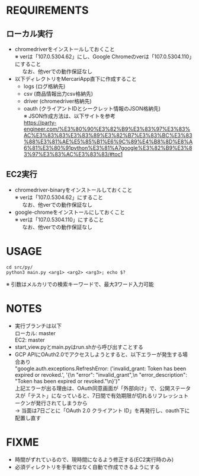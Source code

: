 # REQUIREMENTS
## ローカル実行
  - chromedriverをインストールしておくこと  
    ※ verは「107.0.5304.62」にし、Google Chromeのverは「107.0.5304.110」にすること  
    &nbsp;&nbsp;&nbsp;&nbsp;&nbsp;なお、他verでの動作保証なし
  - 以下ディレクトリをMercariApp直下に作成すること
    - logs (ログ格納先)
    - csv (商品情報出力csv格納先)
    - driver (chromedriver格納先)
    - oauth (クライアントIDとシークレット情報のJSON格納先)  
    ※ JSON作成方法は、以下サイトを参考  
    https://party-engineer.com/%E3%80%90%E3%82%B9%E3%83%97%E3%83%AC%E3%83%83%E3%83%89%E3%82%B7%E3%83%BC%E3%83%88%E3%81%AE%E5%85%B1%E6%9C%89%E4%B8%8D%E8%A6%81%E3%80%91python%E3%81%A7google%E3%82%B9%E3%83%97%E3%83%AC%E3%83%83/#toc1

## EC2実行
  - chromedriver-binaryをインストールしておくこと  
  ※ verは「107.0.5304.62」にすること  
  &nbsp;&nbsp;&nbsp;&nbsp;&nbsp;なお、他verでの動作保証なし
  - google-chromeをインストールにしておくこと  
  ※ verは「107.0.5304.110」にすること  
  &nbsp;&nbsp;&nbsp;&nbsp;&nbsp;なお、他verでの動作保証なし

# USAGE
  ```
  cd src/py/
  python3 main.py <arg1> <arg2> <arg3>; echo $?
  ```
  ※ 引数はメルカリでの検索キーワードで、最大3ワード入力可能

# NOTES
  - 実行ブランチは以下  
    ローカル: master  
    EC2: master
  - start_view.pyとmain.pyはrun.shから呼び出すことする  
  - GCP APIにOAuth2.0でアクセスしようとすると、以下エラーが発生する場合あり  
  "google.auth.exceptions.RefreshError: ('invalid_grant: Token has been expired or revoked.', '{\n  "error": "invalid_grant",\n  "error_description": "Token has been expired or revoked."\n}')"  
  上記エラーが出る理由は、OAuth同意画面が「外部向け」で、公開ステータスが「テスト」になっていると、7日間で有効期限が切れるリフレッシュトークンが発行されてしまうから  
  → 当面は7日ごとに「OAuth 2.0 クライアント ID」を再発行し、oauth下に配置し直す

# FIXME
  - 時間がずれているので、現時間になるよう修正する(EC2実行時のみ)
  - 必須ディレクトリを手動ではなく自動で作成できるようにする
